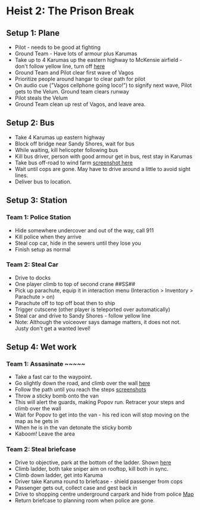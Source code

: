 # Heist 2: The Prison Break
## Setup 1: Plane
* Pilot - needs to be good at fighting
* Ground Team - Have lots of armour plus Karumas
* Take up to 4 Karumas up the eastern highway to McKensie airfield - don't follow yellow line, turn off [here](insertscreenshot.here)
* Ground Team and Pilot clear first wave of Vagos
* Prioritize people around hangar to clear path for pilot
* On audio cue ("Vagos cellphone going loco!") to signify next wave, Pilot gets to the Velum. Ground team clears runway
* Pilot steals the Velum
* Ground Team clean up rest of Vagos, and leave area.

## Setup 2: Bus
* Take 4 Karumas up eastern highway
* Block off bridge near Sandy Shores, wait for bus
* While waiting, kill helicopter following bus
* Kill bus driver, person with good armour get in bus, rest stay in Karumas
* Take bus off-road to wind farm [screenshot here](##ss##)
* Wait until cops are gone. May have to drive around a little to avoid sight lines.
* Deliver bus to location.

## Setup 3: Station
### Team 1: Police Station
* Hide somewhere undercover and out of the way, call 911
* Kill police when they arrive
* Steal cop car, hide in the sewers until they lose you
* Finish setup as normal

### Team 2: Steal Car
* Drive to docks
* One player climb to top of second crane ##SS##
* Pick up parachute, equip it in interaction menu (Interaction > Inventory > Parachute > on)
* Parachute off to top off boat then to ship
* Trigger cutscene (other player is teleported over automatically)
* Steal car and drive to Sandy Shores - follow yellow line
* Note: Although the voiceover says damage matters, it does not not. Justy don't get a wanted level!

## Setup 4: Wet work
### Team 1: Assasinate ~~~~~ 
* Take a fast car to the waypoint.
* Go slightly down the road, and climb over the wall [here](##ss##)
* Follow the path until you reach the steps [screenshots](##ss##)
* Throw a sticky bomb onto the van
* This will alert the guards, making Popov run. Retracer your steps and climb over the wall
* Wait for Popov to get into the van - his red icon will stop moving on the map as he gets in
* When he is in the van detonate the sticky bomb
* Kaboom! Leave the area

### Team 2: Steal briefcase
* Drive to objective, park at the bottom of the ladder. Shown [here](##ss##)
* Climb ladder, both take sniper aim on rooftop, kill both in sync.
* Climb down ladder, get into Karuma
* Driver take Karuma round to briefcase - shield passenger from cops
* Passenger gets out, collect case and gest back in
* Drive to shopping centre underground carpark and hide from police [Map](##ss##)
* Return briefcase to planning room when police are gone.